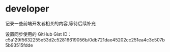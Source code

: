 # developer

记录一些前端开发者相关的内容,等待后续补充

设置同步使用的 GitHub Gist ID：c5a129f5632255e53d2c52816619056b/0db721dae45202cc251ea4c3c507b5b93515fdde
